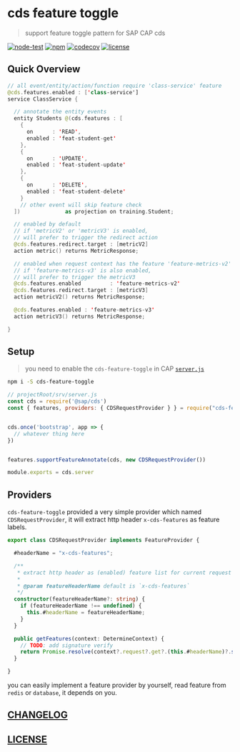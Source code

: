 # cds feature toggle

> support feature toggle pattern for SAP CAP cds

[![node-test](https://github.com/Soontao/cds-feature-toggle/actions/workflows/nodejs.yml/badge.svg)](https://github.com/Soontao/cds-feature-toggle/actions/workflows/nodejs.yml)
[![npm](https://img.shields.io/npm/v/cds-feature-toggle)](https://www.npmjs.com/package/cds-feature-toggle)
[![codecov](https://codecov.io/gh/Soontao/cds-feature-toggle/branch/main/graph/badge.svg?token=36cAQGIQWC)](https://codecov.io/gh/Soontao/cds-feature-toggle)
[![license](https://img.shields.io/npm/l/cds-feature-toggle)](./LICENSE)

## Quick Overview


```swift
// all event/entity/action/function require 'class-service' feature
@cds.features.enabled : ['class-service'] 
service ClassService {

  // annotate the entity events
  entity Students @(cds.features : [
    {
      on      : 'READ', 
      enabled : 'feat-student-get'
    },
    {
      on      : 'UPDATE',
      enabled : 'feat-student-update'
    },
    {
      on      : 'DELETE',
      enabled : 'feat-student-delete'
    }
    // other event will skip feature check
  ])              as projection on training.Student;

  // enabled by default
  // if 'metricV2' or 'metricV3' is enabled, 
  // will prefer to trigger the redirect action
  @cds.features.redirect.target : [metricV2]
  action metric() returns MetricResponse;

  // enabled when request context has the feature 'feature-metrics-v2'
  // if 'feature-metrics-v3' is also enabled, 
  // will prefer to trigger the metricV3
  @cds.features.enabled         : 'feature-metrics-v2'
  @cds.features.redirect.target : [metricV3]
  action metricV2() returns MetricResponse;

  @cds.features.enabled : 'feature-metrics-v3'
  action metricV3() returns MetricResponse;

}
```

## Setup

> you need to enable the `cds-feature-toggle` in CAP [`server.js`](https://cap.cloud.sap/docs/node.js/cds-serve#custom-server-js)

```bash
npm i -S cds-feature-toggle
```

```js
// projectRoot/srv/server.js
const cds = require('@sap/cds')
const { features, providers: { CDSRequestProvider } } = require("cds-feature-toggle")


cds.once('bootstrap', app => {
  // whatever thing here
})


features.supportFeatureAnnotate(cds, new CDSRequestProvider())

module.exports = cds.server
```

## Providers

`cds-feature-toggle` provided a very simple provider which named `CDSRequestProvider`, it will extract http header `x-cds-features` as feature labels.


```ts
export class CDSRequestProvider implements FeatureProvider {

  #headerName = "x-cds-features";

  /**
   * extract http header as (enabled) feature list for current request
   * 
   * @param featureHeaderName default is `x-cds-features`
   */
  constructor(featureHeaderName?: string) {
    if (featureHeaderName !== undefined) {
      this.#headerName = featureHeaderName;
    }
  }

  public getFeatures(context: DetermineContext) {
    // TODO: add signature verify
    return Promise.resolve(context?.request?.get?.(this.#headerName)?.split(",") ?? []);
  }

}
```

you can easily implement a feature provider by yourself, read feature from `redis` or `database`, it depends on you. 

## [CHANGELOG](./CHANGELOG.md)

## [LICENSE](./LICENSE)
